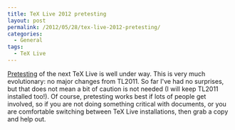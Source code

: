 ```yaml
---
title: TeX Live 2012 pretesting
layout: post
permalink: /2012/05/28/tex-live-2012-pretesting/
categories:
  - General
tags:
  - TeX Live
---
```

[Pretesting](https://tug.org/texlive/pretest.html) of the next TeX Live is well under way. This is very much evolutionary: no major changes from TL2011. So far I've had no surprises, but that does not mean a bit of caution is not needed (I will keep TL2011 installed too!).  Of course, pretesting works best if lots of people get involved, so if you are not doing something critical with documents, or you are comfortable switching between TeX Live installations, then grab a copy and help out.
